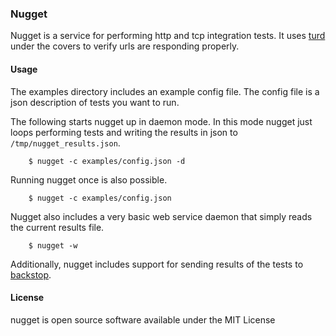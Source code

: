 ### Nugget

Nugget is a service for performing http and tcp integration tests. It uses [turd](https://github.com/joewilliams/turd/) under the covers to verify urls are responding properly.

#### Usage

The examples directory includes an example config file. The config file is a json description of tests you want to run.

The following starts nugget up in daemon mode. In this mode nugget just loops performing tests and writing the results in json to `/tmp/nugget_results.json`.

        $ nugget -c examples/config.json -d

Running nugget once is also possible.

        $ nugget -c examples/config.json

Nugget also includes a very basic web service daemon that simply reads the current results file.

        $ nugget -w

Additionally, nugget includes support for sending results of the tests to [backstop](https://github.com/obfuscurity/backstop).

#### License

nugget is open source software available under the MIT License